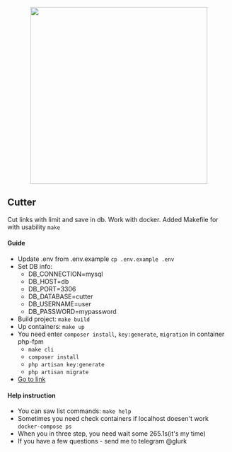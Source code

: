 <p align="center"><a href="https://laravel.com" target="_blank"><img src="https://raw.githubusercontent.com/laravel/art/master/logo-lockup/5%20SVG/2%20CMYK/1%20Full%20Color/laravel-logolockup-cmyk-red.svg" width="400"></a></p>

## Cutter

Cut links with limit and save in db. Work with docker.
Added Makefile for with usability `make`

#### Guide
- Update .env  from .env.example `cp .env.example .env`
- Set DB info:
    - DB_CONNECTION=mysql
    - DB_HOST=db
    - DB_PORT=3306
    - DB_DATABASE=cutter
    - DB_USERNAME=user
    - DB_PASSWORD=mypassword
- Build project: `make build`
- Up containers: `make up`
- You need enter `composer install`, `key:generate`, `migration` in container php-fpm
  - `make cli`
  - `composer install`
  - `php artisan key:generate`
  - `php artisan migrate`
- [Go to link](http://localhost:8000)

#### Help instruction
- You can saw list commands: `make help`
- Sometimes you need check containers if localhost doesen't work `docker-compose ps`
- When you in three step, you need wait some 265.1s(it's my time)
- If you have a few questions - send me to telegram @glurk